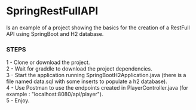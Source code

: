 # SpringRestFullAPI
Is an example of a project showing the basics for the creation of a RestFull API using SpringBoot and H2 database.


### STEPS ###

1 - Clone or download the project.<br />
2 - Wait for graddle to download the project dependencies.<br />
3 - Start the application running SpringBootH2Application.java (there is a file named data.sql with some inserts to populate a h2 database).<br />
4 - Use Postman to use the endpoints created in PlayerController.java (for example : "localhost:8080/api/player").<br />
5 - Enjoy.<br />
